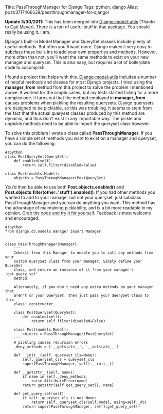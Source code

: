 Title: PassThroughManager for Django
Tags: python, django
Alias: post/3717466639/passthroughmanager-for-django/

**Update 3/30/2011:** This has been merged into [Django-model-utils](https://bitbucket.org/carljm/django-model-utils/) (Thanks to [Carl Meyer](https://bitbucket.org/carljm)). There is a ton of useful stuff in that package. You should really be using it. I am.

Django's built-in Model Manager and QuerySet classes include plenty of useful methods. But often you'll want more. Django makes it very easy to subclass these built-ins to add your own properties and methods. However, more often than not, you'll want the same methods to exist on your new manager and queryset. This is also easy, but requires a lot of boilerplate code to accomplish.

I found a project that helps with this. [Django-model-utils](https://bitbucket.org/carljm/django-model-utils/) includes a number of helpful methods and classes for most Django projects. I tried using the **manager_from** method from this project to solve the problem I mentioned above. It worked for the simple cases, but my tests started failing for a more complex one. It turns out that the method employed in **manager_from** causes problems when pickling the resulting querysets. Django querysets are designed to be picklable, so this was troubling. It seems to stem from the fact that the actual queryset classes produced by this method are dynamic, and thus don't exist in any importable way. The pickle and unpickle methods need to be able to import the queryset class however.

To solve this problem I wrote a class called **PassThroughManager**. If you have a simple set of methods you want to exist on a manager and queryset, you can do the following:

    #!python
    class PostQuerySet(QuerySet):
        def enabled(self):
            return self.filter(disabled=False)

    class Post(models.Model):
        objects = PassThroughManager(PostQuerySet)

You'd then be able to use both **Post.objects.enabled()** and **Post.objects.filter(other='stuff').enabled()**. If you had other methods you wanted to add to your manager but not your queryset, just subclass PassThroughManager and you can do anything you want. This method has the advantage of maintaining picklability, and is a bit more readable in my opinion. [Grab the code and try it for yourself](https://gist.github.com/pmclanahan/859473). Feedback is most welcome and encouraged.

    #!python
    from django.db.models.manager import Manager


    class PassThroughManager(Manager):
        '''
        Inherit from this Manager to enable you to call any methods from your
        custom QuerySet class from your manager. Simply define your QuerySet
        class, and return an instance of it from your manager's `get_query_set`
        method.

        Alternately, if you don't need any extra methods on your manager that
        aren't on your QuerySet, then just pass your QuerySet class to this
        class' constructer.

        class PostQuerySet(QuerySet):
            def enabled(self):
                return self.filter(disabled=False)

        class Post(models.Model):
            objects = PassThroughManager(PostQuerySet)
        '''
        # pickling causes recursion errors
        _deny_methods = ['__getstate__', '__setstate__']

        def __init__(self, queryset_cls=None):
            self._queryset_cls = queryset_cls
            super(PassThroughManager, self).__init__()

        def __getattr__(self, name):
            if name in self._deny_methods:
                raise AttributeError(name)
            return getattr(self.get_query_set(), name)

        def get_query_set(self):
            if self._queryset_cls is not None:
                return self._queryset_cls(self.model, using=self._db)
            return super(PassThroughManager, self).get_query_set()
